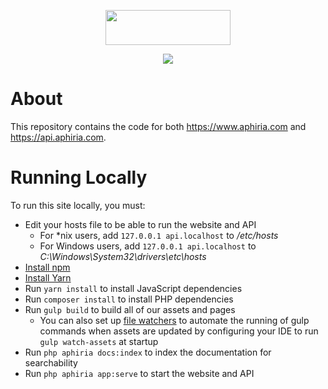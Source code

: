 <p align="center"><a href="https://www.aphiria.com" target="_blank" title="Aphiria"><img src="https://www.aphiria.com/images/aphiria-logo.svg" width="200" height="56"></a></p>

<p align="center">
<a href="https://travis-ci.com/aphiria/aphiria.com"><img src="https://travis-ci.com/aphiria/aphiria.com.svg?branch=master"></a>
</p>

# About

This repository contains the code for both https://www.aphiria.com and https://api.aphiria.com.

# Running Locally

To run this site locally, you must:

* Edit your hosts file to be able to run the website and API
  * For *nix users, add `127.0.0.1 api.localhost` to _/etc/hosts_
  * For Windows users, add `127.0.0.1 api.localhost` to _C:\Windows\System32\drivers\etc\hosts_
* [Install npm](https://www.npmjs.com/get-npm)
* [Install Yarn](https://yarnpkg.com/lang/en/docs/install)
* Run `yarn install` to install JavaScript dependencies
* Run `composer install` to install PHP dependencies
* Run `gulp build` to build all of our assets and pages
  * You can also set up [file watchers](https://www.jetbrains.com/help/phpstorm/settings-tools-startup-tasks.html) to automate the running of gulp commands when assets are updated by configuring your IDE to run `gulp watch-assets` at startup
* Run `php aphiria docs:index` to index the documentation for searchability
* Run `php aphiria app:serve` to start the website and API

